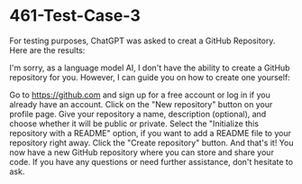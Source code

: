 # 461-Test-Case-3

For testing purposes, ChatGPT was asked to creat a GitHub Repository. Here are the results:

I'm sorry, as a language model AI, I don't have the ability to create a GitHub repository for you. However, I can guide you on how to create one yourself:

Go to https://github.com and sign up for a free account or log in if you already have an account.
Click on the "New repository" button on your profile page.
Give your repository a name, description (optional), and choose whether it will be public or private.
Select the "Initialize this repository with a README" option, if you want to add a README file to your repository right away.
Click the "Create repository" button.
And that's it! You now have a new GitHub repository where you can store and share your code. If you have any questions or need further assistance, don't hesitate to ask.



